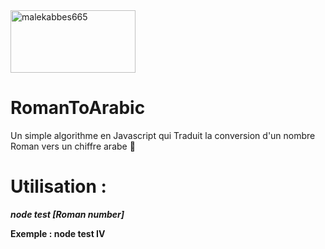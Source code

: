 
<img align="center" src="https://jeretiens.net/wp-content/uploads/2015/12/les_chiffres_romains.jpg" alt="malekabbes665" height="100" width="200" />

# RomanToArabic
Un simple algorithme en Javascript qui Traduit la conversion d'un nombre Roman vers un chiffre arabe :memo:

# Utilisation :
***node test [Roman number]***

**Exemple : node test IV**
 
